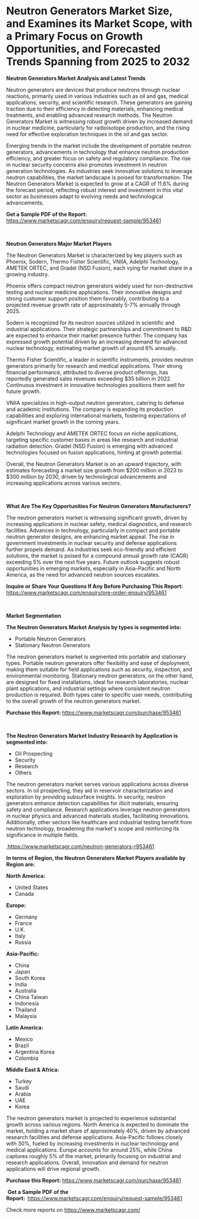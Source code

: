 <p><h1>Neutron Generators Market Size, and Examines its Market Scope, with a Primary Focus on Growth Opportunities, and Forecasted Trends Spanning from 2025 to 2032</h1></p><p><strong>Neutron Generators Market Analysis and Latest Trends</strong></p>
<p><p>Neutron generators are devices that produce neutrons through nuclear reactions, primarily used in various industries such as oil and gas, medical applications, security, and scientific research. These generators are gaining traction due to their efficiency in detecting materials, enhancing medical treatments, and enabling advanced research methods. The Neutron Generators Market is witnessing robust growth driven by increased demand in nuclear medicine, particularly for radioisotope production, and the rising need for effective exploration techniques in the oil and gas sector.</p><p>Emerging trends in the market include the development of portable neutron generators, advancements in technology that enhance neutron production efficiency, and greater focus on safety and regulatory compliance. The rise in nuclear security concerns also promotes investment in neutron generation technologies. As industries seek innovative solutions to leverage neutron capabilities, the market landscape is poised for transformation. The Neutron Generators Market is expected to grow at a CAGR of 11.6% during the forecast period, reflecting robust interest and investment in this vital sector as businesses adapt to evolving needs and technological advancements.</p></p>
<p><strong>Get a Sample PDF of the Report:&nbsp;</strong> <a href="https://www.marketscagr.com/enquiry/request-sample/953461?utm_campaign=2462&utm_medium=2&utm_source=Github&utm_content=ia&utm_term=07032025&utm_id=neutron-generators">https://www.marketscagr.com/enquiry/request-sample/953461</a></p>
<p>&nbsp;</p>
<p><strong>Neutron Generators Major Market Players</strong></p>
<p><p>The Neutron Generators Market is characterized by key players such as Phoenix, Sodern, Thermo Fisher Scientific, VNIIA, Adelphi Technology, AMETEK ORTEC, and Gradel (NSD Fusion), each vying for market share in a growing industry.</p><p>Phoenix offers compact neutron generators widely used for non-destructive testing and nuclear medicine applications. Their innovative designs and strong customer support position them favorably, contributing to a projected revenue growth rate of approximately 5-7% annually through 2025.</p><p>Sodern is recognized for its neutron sources utilized in scientific and industrial applications. Their strategic partnerships and commitment to R&D are expected to enhance their market presence further. The company has expressed growth potential driven by an increasing demand for advanced nuclear technology, estimating market growth of around 6% annually.</p><p>Thermo Fisher Scientific, a leader in scientific instruments, provides neutron generators primarily for research and medical applications. Their strong financial performance, attributed to diverse product offerings, has reportedly generated sales revenues exceeding $35 billion in 2022. Continuous investment in innovative technologies positions them well for future growth.</p><p>VNIIA specializes in high-output neutron generators, catering to defense and academic institutions. The company is expanding its production capabilities and exploring international markets, fostering expectations of significant market growth in the coming years.</p><p>Adelphi Technology and AMETEK ORTEC focus on niche applications, targeting specific customer bases in areas like research and industrial radiation detection. Gradel (NSD Fusion) is emerging with advanced technologies focused on fusion applications, hinting at growth potential.</p><p>Overall, the Neutron Generators Market is on an upward trajectory, with estimates forecasting a market size growth from $200 million in 2023 to $300 million by 2030, driven by technological advancements and increasing applications across various sectors.</p></p>
<p>&nbsp;</p>
<p><strong>What Are The Key Opportunities For Neutron Generators Manufacturers?</strong></p>
<p><p>The neutron generators market is witnessing significant growth, driven by increasing applications in nuclear safety, medical diagnostics, and research facilities. Advances in technology, particularly in compact and portable neutron generator designs, are enhancing market appeal. The rise in government investments in nuclear security and defense applications further propels demand. As industries seek eco-friendly and efficient solutions, the market is poised for a compound annual growth rate (CAGR) exceeding 5% over the next five years. Future outlook suggests robust opportunities in emerging markets, especially in Asia-Pacific and North America, as the need for advanced neutron sources escalates.</p></p>
<p><strong>Inquire or Share Your Questions If Any Before Purchasing This Report:</strong> <a href="https://www.marketscagr.com/enquiry/pre-order-enquiry/953461?utm_campaign=2462&utm_medium=2&utm_source=Github&utm_content=ia&utm_term=07032025&utm_id=neutron-generators">https://www.marketscagr.com/enquiry/pre-order-enquiry/953461</a></p>
<p>&nbsp;</p>
<p><strong>Market Segmentation</strong></p>
<p><strong>The Neutron Generators Market Analysis by types is segmented into:</strong></p>
<p><ul><li>Portable Neutron Generators</li><li>Stationary Neutron Generators</li></ul></p>
<p><p>The neutron generators market is segmented into portable and stationary types. Portable neutron generators offer flexibility and ease of deployment, making them suitable for field applications such as security, inspection, and environmental monitoring. Stationary neutron generators, on the other hand, are designed for fixed installations, ideal for research laboratories, nuclear plant applications, and industrial settings where consistent neutron production is required. Both types cater to specific user needs, contributing to the overall growth of the neutron generators market.</p></p>
<p><strong>Purchase this Report:&nbsp;</strong><a href="https://www.marketscagr.com/purchase/953461?utm_campaign=2462&utm_medium=2&utm_source=Github&utm_content=ia&utm_term=07032025&utm_id=neutron-generators">https://www.marketscagr.com/purchase/953461</a></p>
<p>&nbsp;</p>
<p><strong>The Neutron Generators Market Industry Research by Application is segmented into:</strong></p>
<p><ul><li>Oil Prospecting</li><li>Security</li><li>Research</li><li>Others</li></ul></p>
<p><p>The neutron generators market serves various applications across diverse sectors. In oil prospecting, they aid in reservoir characterization and exploration by providing subsurface insights. In security, neutron generators enhance detection capabilities for illicit materials, ensuring safety and compliance. Research applications leverage neutron generators in nuclear physics and advanced materials studies, facilitating innovations. Additionally, other sectors like healthcare and industrial testing benefit from neutron technology, broadening the market's scope and reinforcing its significance in multiple fields.</p></p>
<p><a href="https://www.marketscagr.com/neutron-generators-r953461?utm_campaign=2462&utm_medium=2&utm_source=Github&utm_content=ia&utm_term=07032025&utm_id=neutron-generators">&nbsp;https://www.marketscagr.com/neutron-generators-r953461</a></p>
<p><strong>In terms of Region, the Neutron Generators Market Players available by Region are:</strong></p>
<p>
    <p> <strong> North America: </strong>
        <ul>
            <li>United States</li>
            <li>Canada</li>
        </ul>
        </p> 
    <p> <strong> Europe: </strong>
        <ul>
            <li>Germany</li>
            <li>France</li>
            <li>U.K.</li>
            <li>Italy</li>
            <li>Russia</li>
        </ul>
        </p> 
    <p> <strong> Asia-Pacific: </strong>
        <ul>
            <li>China</li>
            <li>Japan</li>
            <li>South Korea</li>
            <li>India</li>
            <li>Australia</li>
            <li>China Taiwan</li>
            <li>Indonesia</li>
            <li>Thailand</li>
            <li>Malaysia</li>
        </ul>
        </p> 
    <p> <strong> Latin America: </strong>
        <ul>
            <li>Mexico</li>
            <li>Brazil</li>
            <li>Argentina Korea</li>
            <li>Colombia</li>
        </ul>
        </p> 
    <p> <strong> Middle East & Africa: </strong>
        <ul>
            <li>Turkey</li>
            <li>Saudi</li>
            <li>Arabia</li>
            <li>UAE</li>
            <li>Korea</li>
        </ul>
    </p>
    </p>
<p><p>The neutron generators market is projected to experience substantial growth across various regions. North America is expected to dominate the market, holding a market share of approximately 40%, driven by advanced research facilities and defense applications. Asia-Pacific follows closely with 30%, fueled by increasing investments in nuclear technology and medical applications. Europe accounts for around 25%, while China captures roughly 5% of the market, primarily focusing on industrial and research applications. Overall, innovation and demand for neutron applications will drive regional growth.</p></p>
<p><strong>Purchase this Report: </strong><a href="https://www.marketscagr.com/purchase/953461?utm_campaign=2462&utm_medium=2&utm_source=Github&utm_content=ia&utm_term=07032025&utm_id=neutron-generators">https://www.marketscagr.com/purchase/953461</a></p>
<p>&nbsp;<strong>Get a Sample PDF of the Report:&nbsp;&nbsp;</strong><a href="https://www.marketscagr.com/enquiry/request-sample/953461?utm_campaign=2462&utm_medium=2&utm_source=Github&utm_content=ia&utm_term=07032025&utm_id=neutron-generators">https://www.marketscagr.com/enquiry/request-sample/953461</a></p>
<p><strong></strong></p>
<p>Check more reports on <a href="https://www.marketscagr.com/?utm_campaign=2462&utm_medium=2&utm_source=Github&utm_content=ia&utm_term=07032025&utm_id=neutron-generators">https://www.marketscagr.com/</a></p>